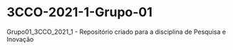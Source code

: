# 3CCO-2021-1-Grupo-01
Grupo01_3CCO_2021_1 - Repositório criado para a disciplina de Pesquisa e Inovação
